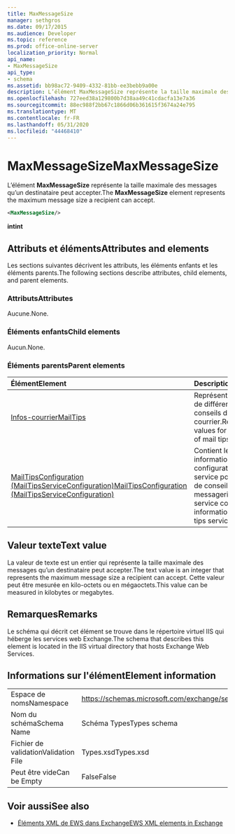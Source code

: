 ```yaml
---
title: MaxMessageSize
manager: sethgros
ms.date: 09/17/2015
ms.audience: Developer
ms.topic: reference
ms.prod: office-online-server
localization_priority: Normal
api_name:
- MaxMessageSize
api_type:
- schema
ms.assetid: bb98ac72-9409-4332-81bb-ee3bebb9a00e
description: L’élément MaxMessageSize représente la taille maximale des messages qu’un destinataire peut accepter.
ms.openlocfilehash: 727eed38a129800b7d38aa49c41cdacfa13e7a36
ms.sourcegitcommit: 88ec988f2bb67c1866d06b361615f3674a24e795
ms.translationtype: MT
ms.contentlocale: fr-FR
ms.lasthandoff: 05/31/2020
ms.locfileid: "44468410"
---
```

# <a name="maxmessagesize"></a><span data-ttu-id="8cb8b-103">MaxMessageSize</span><span class="sxs-lookup"><span data-stu-id="8cb8b-103">MaxMessageSize</span></span>

<span data-ttu-id="8cb8b-104">L’élément **MaxMessageSize** représente la taille maximale des messages qu’un destinataire peut accepter.</span><span class="sxs-lookup"><span data-stu-id="8cb8b-104">The **MaxMessageSize** element represents the maximum message size a recipient can accept.</span></span> 
  
```XML
<MaxMessageSize/>
```

 <span data-ttu-id="8cb8b-105">**int**</span><span class="sxs-lookup"><span data-stu-id="8cb8b-105">**int**</span></span>
## <a name="attributes-and-elements"></a><span data-ttu-id="8cb8b-106">Attributs et éléments</span><span class="sxs-lookup"><span data-stu-id="8cb8b-106">Attributes and elements</span></span>

<span data-ttu-id="8cb8b-107">Les sections suivantes décrivent les attributs, les éléments enfants et les éléments parents.</span><span class="sxs-lookup"><span data-stu-id="8cb8b-107">The following sections describe attributes, child elements, and parent elements.</span></span>
  
### <a name="attributes"></a><span data-ttu-id="8cb8b-108">Attributs</span><span class="sxs-lookup"><span data-stu-id="8cb8b-108">Attributes</span></span>

<span data-ttu-id="8cb8b-109">Aucune.</span><span class="sxs-lookup"><span data-stu-id="8cb8b-109">None.</span></span>
  
### <a name="child-elements"></a><span data-ttu-id="8cb8b-110">Éléments enfants</span><span class="sxs-lookup"><span data-stu-id="8cb8b-110">Child elements</span></span>

<span data-ttu-id="8cb8b-111">Aucun.</span><span class="sxs-lookup"><span data-stu-id="8cb8b-111">None.</span></span>
  
### <a name="parent-elements"></a><span data-ttu-id="8cb8b-112">Éléments parents</span><span class="sxs-lookup"><span data-stu-id="8cb8b-112">Parent elements</span></span>

|<span data-ttu-id="8cb8b-113">**Élément**</span><span class="sxs-lookup"><span data-stu-id="8cb8b-113">**Element**</span></span>|<span data-ttu-id="8cb8b-114">**Description**</span><span class="sxs-lookup"><span data-stu-id="8cb8b-114">**Description**</span></span>|
|:-----|:-----|
|[<span data-ttu-id="8cb8b-115">Infos-courrier</span><span class="sxs-lookup"><span data-stu-id="8cb8b-115">MailTips</span></span>](mailtips.md) <br/> |<span data-ttu-id="8cb8b-116">Représente les valeurs de différents types de conseils de courrier.</span><span class="sxs-lookup"><span data-stu-id="8cb8b-116">Represents values for various types of mail tips.</span></span>  <br/> |
|[<span data-ttu-id="8cb8b-117">MailTipsConfiguration (MailTipsServiceConfiguration)</span><span class="sxs-lookup"><span data-stu-id="8cb8b-117">MailTipsConfiguration (MailTipsServiceConfiguration)</span></span>](mailtipsconfiguration-mailtipsserviceconfiguration.md) <br/> |<span data-ttu-id="8cb8b-118">Contient les informations de configuration de service pour le service de conseils de messagerie.</span><span class="sxs-lookup"><span data-stu-id="8cb8b-118">Contains service configuration information for the mail tips service.</span></span>  <br/> |
   
## <a name="text-value"></a><span data-ttu-id="8cb8b-119">Valeur texte</span><span class="sxs-lookup"><span data-stu-id="8cb8b-119">Text value</span></span>

<span data-ttu-id="8cb8b-120">La valeur de texte est un entier qui représente la taille maximale des messages qu’un destinataire peut accepter.</span><span class="sxs-lookup"><span data-stu-id="8cb8b-120">The text value is an integer that represents the maximum message size a recipient can accept.</span></span> <span data-ttu-id="8cb8b-121">Cette valeur peut être mesurée en kilo-octets ou en mégaoctets.</span><span class="sxs-lookup"><span data-stu-id="8cb8b-121">This value can be measured in kilobytes or megabytes.</span></span>
  
## <a name="remarks"></a><span data-ttu-id="8cb8b-122">Remarques</span><span class="sxs-lookup"><span data-stu-id="8cb8b-122">Remarks</span></span>

<span data-ttu-id="8cb8b-123">Le schéma qui décrit cet élément se trouve dans le répertoire virtuel IIS qui héberge les services web Exchange.</span><span class="sxs-lookup"><span data-stu-id="8cb8b-123">The schema that describes this element is located in the IIS virtual directory that hosts Exchange Web Services.</span></span>
  
## <a name="element-information"></a><span data-ttu-id="8cb8b-124">Informations sur l'élément</span><span class="sxs-lookup"><span data-stu-id="8cb8b-124">Element information</span></span>

|||
|:-----|:-----|
|<span data-ttu-id="8cb8b-125">Espace de noms</span><span class="sxs-lookup"><span data-stu-id="8cb8b-125">Namespace</span></span>  <br/> |https://schemas.microsoft.com/exchange/services/2006/types  <br/> |
|<span data-ttu-id="8cb8b-126">Nom du schéma</span><span class="sxs-lookup"><span data-stu-id="8cb8b-126">Schema Name</span></span>  <br/> |<span data-ttu-id="8cb8b-127">Schéma Types</span><span class="sxs-lookup"><span data-stu-id="8cb8b-127">Types schema</span></span>  <br/> |
|<span data-ttu-id="8cb8b-128">Fichier de validation</span><span class="sxs-lookup"><span data-stu-id="8cb8b-128">Validation File</span></span>  <br/> |<span data-ttu-id="8cb8b-129">Types.xsd</span><span class="sxs-lookup"><span data-stu-id="8cb8b-129">Types.xsd</span></span>  <br/> |
|<span data-ttu-id="8cb8b-130">Peut être vide</span><span class="sxs-lookup"><span data-stu-id="8cb8b-130">Can be Empty</span></span>  <br/> |<span data-ttu-id="8cb8b-131">False</span><span class="sxs-lookup"><span data-stu-id="8cb8b-131">False</span></span>  <br/> |
   
## <a name="see-also"></a><span data-ttu-id="8cb8b-132">Voir aussi</span><span class="sxs-lookup"><span data-stu-id="8cb8b-132">See also</span></span>



- [<span data-ttu-id="8cb8b-133">Éléments XML de EWS dans Exchange</span><span class="sxs-lookup"><span data-stu-id="8cb8b-133">EWS XML elements in Exchange</span></span>](ews-xml-elements-in-exchange.md)

